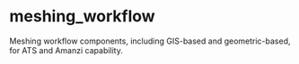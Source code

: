 # meshing_workflow
Meshing workflow components, including GIS-based and geometric-based, for ATS and Amanzi capability.

